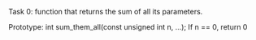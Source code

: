 Task 0: function that returns the sum of all its parameters.

Prototype: int sum_them_all(const unsigned int n, ...);
If n == 0, return 0




